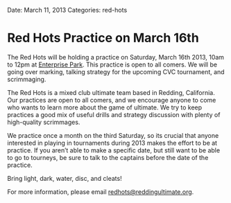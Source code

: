 Date: March 11, 2013
Categories: red-hots

# Red Hots Practice on March 16th

The Red Hots will be holding a practice on Saturday, March 16th 2013, 10am to 12pm at [Enterprise Park](/places/enterprise). This practice is open to all comers. We will be going over marking, talking strategy for the upcoming CVC tournament, and scrimmaging.

<!-- ~~fold~~ -->

The Red Hots is a mixed club ultimate team based in Redding, California. Our practices are open to all comers, and we encourage anyone to come who wants to learn more about the game of ultimate. We try to keep practices a good mix of useful drills and strategy discussion with plenty of high-quality scrimmages.

We practice once a month on the third Saturday, so its crucial that anyone interested in playing in tournaments during 2013 makes the effort to be at practice. If you aren’t able to make a specific date, but still want to be able to go to tourneys, be sure to talk to the captains before the date of the practice.

Bring light, dark, water, disc, and cleats!

For more information, please email redhots@reddingultimate.org.
